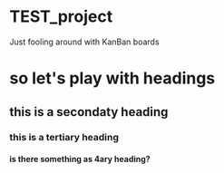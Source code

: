 # TEST_project
Just fooling around with KanBan boards
# so let's play with headings
## this is a secondaty heading
### this is a tertiary heading
#### is there something as 4ary heading?
